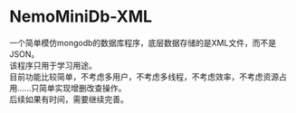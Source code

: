 # NemoMiniDb-XML
一个简单模仿mongodb的数据库程序，底层数据存储的是XML文件，而不是JSON。<br />
该程序只用于学习用途。<br />
目前功能比较简单，不考虑多用户，不考虑多线程，不考虑效率，不考虑资源占用......只简单实现增删改查操作。<br />
后续如果有时间，需要继续完善。<br />